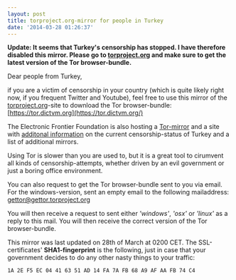 ```yaml
---
layout: post
title: torproject.org-mirror for people in Turkey
date: '2014-03-28 01:26:37'
---
```


**Update: It seems that Turkey's censorship has stopped. I have therefore disabled this mirror. Please go to [torproject.org](https://torproject.org) and make sure to get the latest version of the Tor browser-bundle.**


Dear people from Turkey, 

if you  are a victim of censorship in your country (which is quite likely right now, if you frequent Twitter and Youtube), feel free to use this mirror of the [torproject.org](https://torproject.org)-site to download the Tor browser-bundle: [https://tor.dictvm.org](https://tor.dictvm.org/)

The Electronic Frontier Foundation is also hosting a [Tor-mirror](https://tor.eff.org/) and a site with [additonal information](https://www.eff.org/deeplinks/2014/03/when-tor-block-not-tor-block) on the current censorship-status of Turkey and a list of additional mirrors.

Using Tor is slower than you are used to, but it is a great tool to cirumvent all kinds of censorship-attempts, whether driven by an evil government or just a boring office environment.

You can also request to get the Tor browser-bundle sent to you via email. For the windows-version, sent an empty email to the following mailaddress: [gettor@gettor.torproject.org](mailto:gettor@gettor.torproject.org)

You will then receive a request to sent either _'windows'_, _'osx'_ or _'linux'_ as a reply to this mail. You will then receive the correct version of the Tor browser-bundle.

This mirror was last updated on 28th of March at 0200 CET. The SSL-certificates' **SHA1-fingerprint** is the following, just in case that your government decides to do any other nasty things to your traffic: 

`1A 2E F5 EC 04 41 63 51 AD 14 FA 7A FB 68 A9 AF AA FB 74 C4`